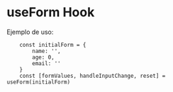 # useForm Hook

Ejemplo de uso:

```
    const initialForm = {
        name: '',
        age: 0,
        email: ''
    }
    const [formValues, handleInputChange, reset] = useForm(initialForm)
```
